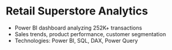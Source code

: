 # Retail Superstore Analytics
- Power BI dashboard analyzing 252K+ transactions
- Sales trends, product performance, customer segmentation
- Technologies: Power BI, SQL, DAX, Power Query
